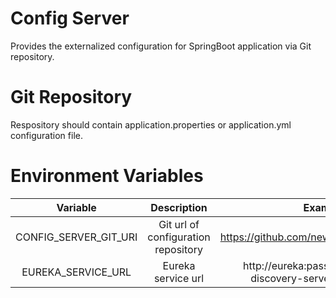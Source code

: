 # Config Server
Provides the externalized configuration for SpringBoot application via Git repository.

# Git Repository
Respository should contain application.properties or application.yml configuration file.

# Environment Variables

| Variable | Description  | Example  |
| :-------: | :---: | :---: |
| CONFIG_SERVER_GIT_URI | Git url of configuration repository | https://github.com/newyeti/configuration.git |
| EUREKA_SERVICE_URL | Eureka service url | http://eureka:password@newyeti-discovery-server:8761/eureka |
